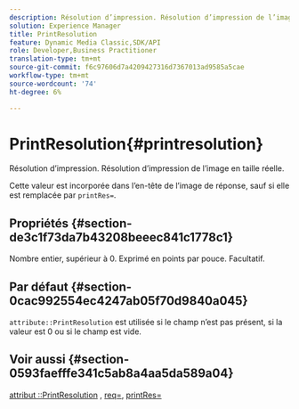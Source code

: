 ```yaml
---
description: Résolution d’impression. Résolution d’impression de l’image en taille réelle.
solution: Experience Manager
title: PrintResolution
feature: Dynamic Media Classic,SDK/API
role: Developer,Business Practitioner
translation-type: tm+mt
source-git-commit: f6c97606d7a4209427316d7367013ad9585a5cae
workflow-type: tm+mt
source-wordcount: '74'
ht-degree: 6%

---
```



# PrintResolution{#printresolution}

Résolution d’impression. Résolution d’impression de l’image en taille réelle.

Cette valeur est incorporée dans l’en-tête de l’image de réponse, sauf si elle est remplacée par `printRes=`.

## Propriétés {#section-de3c1f73da7b43208beeec841c1778c1}

Nombre entier, supérieur à 0. Exprimé en points par pouce. Facultatif.

## Par défaut {#section-0cac992554ec4247ab05f70d9840a045}

`attribute::PrintResolution` est utilisée si le champ n’est pas présent, si la valeur est 0 ou si le champ est vide.

## Voir aussi {#section-0593faefffe341c5ab8a4aa5da589a04}

[attribut ::PrintResolution](../../../../../../is-api/image-catalog/image-serving-api-ref/c-image-catalog-reference/c-attributes-reference/r-printresolution.md#reference-a53c6850077148c9bd88a8c5c1c400c5) ,  [req=](../../../../../../is-api/http-ref/image-serving-api-ref/c-http-protocol-reference/c-command-reference/r-req/r-req.md#reference-907cdb4a97034db7ad94695f25552e76),  [printRes=](../../../../../../is-api/http-ref/image-serving-api-ref/c-http-protocol-reference/c-command-reference/r-printres.md#reference-84f52afff4704c4b9d58e4bbbaea1491)
